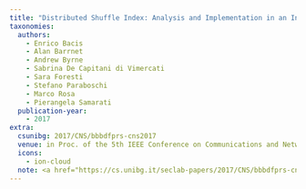 ```yaml
---
title: "Distributed Shuffle Index: Analysis and Implementation in an Industrial Testbed"
taxonomies:
  authors:
    - Enrico Bacis
    - Alan Barrnet
    - Andrew Byrne
    - Sabrina De Capitani di Vimercati
    - Sara Foresti
    - Stefano Paraboschi
    - Marco Rosa
    - Pierangela Samarati
  publication-year:
    - 2017
extra:
  csunibg: 2017/CNS/bbbdfprs-cns2017
  venue: in Proc. of the 5th IEEE Conference on Communications and Network Security (CNS), Las Vegas, USA, October 9-11, 2017
  icons:
    - ion-cloud
  note: <a href="https://cs.unibg.it/seclab-papers/2017/CNS/bbbdfprs-cns2017-poster.pdf">Poster</a>
---
```

